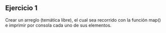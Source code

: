 ## Ejercicio 1

Crear un arreglo (temática libre), el cual sea recorrido con la función map() e imprimir por consola cada uno de sus elementos.

